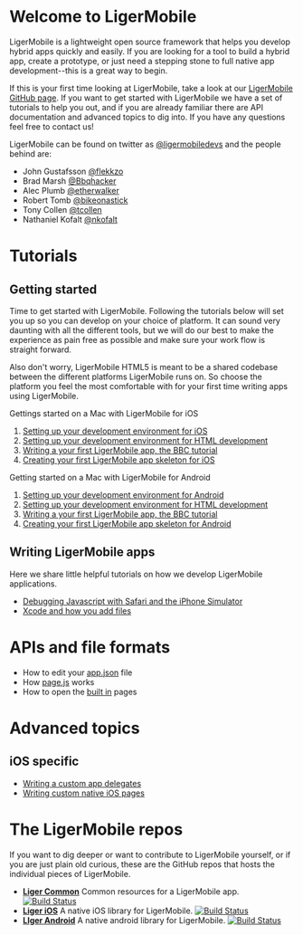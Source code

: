 # Welcome to LigerMobile

LigerMobile is a lightweight open source framework that helps you develop hybrid apps quickly and easily. If you are looking for a tool to build a hybrid app, create a prototype, or just need a stepping stone to full native app development--this is a great way to begin.

If this is your first time looking at LigerMobile, take a look at our [LigerMobile GitHub page](http://reachlocal.github.io/liger/). If you want to get started with LigerMobile we have a set of tutorials to help you out, and if you are already familiar there are API documentation and advanced topics to dig into. If you have any questions feel free to contact us!

LigerMobile can be found on twitter as [@ligermobiledevs](https://twitter.com/ligermobiledevs) and the people behind are:

* John Gustafsson [@flekkzo](https://twitter.com/flekkzo)
* Brad Marsh [@Bbqhacker](https://twitter.com/Bbqhacker)
* Alec Plumb [@etherwalker](https://twitter.com/etherwalker)
* Robert Tomb [@bikeonastick](https://twitter.com/bikeonastick)
* Tony Collen [@tcollen](https://twitter.com/tcollen)
* Nathaniel Kofalt [@nkofalt](https://twitter.com/nkofalt)

# Tutorials
## Getting started

Time to get started with LigerMobile. Following the tutorials below will set you up so you can develop on your choice of platform. It can sound very daunting with all the different tools, but we will do our best to make the experience as pain free as possible and make sure your work flow is straight forward.

Also don't worry, LigerMobile HTML5 is meant to be a shared codebase between the different platforms LigerMobile runs on. So choose the platform you feel the most comfortable with for your first time writing apps using LigerMobile.

Gettings started on a Mac with LigerMobile for iOS

1. [Setting up your development environment for iOS](tutorials/1-getting-started-mac-ios.md)
1. [Setting up your development environment for HTML development](tutorials/2-getting-started-html.md)
1. [Writing a your first LigerMobile app, the BBC tutorial](tutorials/3-liger-app-tutorial.md)
1. [Creating your first LigerMobile app skeleton for iOS](tutorials/4-ios-skeleton.md)

Getting started on a Mac with LigerMobile for Android

1. [Setting up your development environment for Android](tutorials/1-getting-started-mac-android.md)
1. [Setting up your development environment for HTML development](tutorials/2-getting-started-html.md)
1. [Writing a your first LigerMobile app, the BBC tutorial](tutorials/3-liger-app-tutorial.md)
1. [Creating your first LigerMobile app skeleton for Android](tutorials/4-android-skeleton.md)

## Writing LigerMobile apps

Here we share little helpful tutorials on how we develop LigerMobile applications.

* [Debugging Javascript with Safari and the iPhone Simulator](ios/debug-js.md)
* [Xcode and how you add files](ios/xcode.md)

# APIs and file formats

* How to edit your [app.json](api/app.json.md) file
* How [page.js](api/page.js.md) works
* How to open the [built in](api/built-in.md) pages

# Advanced topics

## iOS specific

* [Writing a custom app delegates](ios/app-delegate.md)
* [Writing custom native iOS pages](ios/custom-pages.md)

# The LigerMobile repos

If you want to dig deeper or want to contribute to LigerMobile yourself, or if you are just plain old curious, these are the GitHub repos that hosts the individual pieces of LigerMobile.

- **[Liger Common](https://github.com/reachlocal/liger-common)** Common resources for a LigerMobile app. [![Build Status](https://travis-ci.org/reachlocal/liger-common.svg?branch=master)](https://travis-ci.org/reachlocal/liger-common)
- **[Liger iOS](https://github.com/reachlocal/liger-ios)** A native iOS library for LigerMobile. [![Build Status](https://travis-ci.org/reachlocal/liger-ios.svg?branch=master)](https://travis-ci.org/reachlocal/liger-ios)
- **[LIger Android](https://github.com/reachlocal/liger-android)** A native android library for LigerMobile. [![Build Status](https://travis-ci.org/reachlocal/liger-android.svg?branch=master)](https://travis-ci.org/reachlocal/liger-android)

